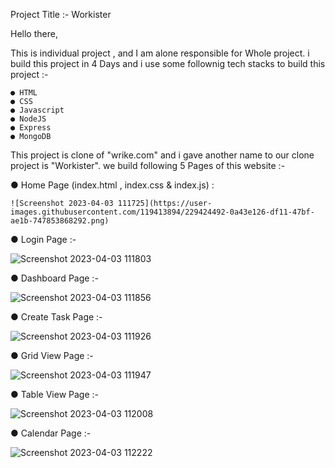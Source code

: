 Project Title :- Workister

Hello there,

This is individual project , and I am alone responsible for Whole project.
i build this project in 4 Days and i use some follownig tech stacks to build this project :-

    ● HTML
    ● CSS
    ● Javascript
    ● NodeJS
    ● Express
    ● MongoDB
    
This project is clone of "wrike.com" and i gave another name to our clone project is "Workister".
we build following 5 Pages of this website :-

● Home Page (index.html , index.css &  index.js) :

    ![Screenshot 2023-04-03 111725](https://user-images.githubusercontent.com/119413894/229424492-0a43e126-df11-47bf-ae1b-747853868292.png)

    
    
    
● Login Page :-
    
    
![Screenshot 2023-04-03 111803](https://user-images.githubusercontent.com/119413894/229424722-fe3ae135-8fe5-4e99-921d-c021f3b116d0.png)




● Dashboard Page  :-

![Screenshot 2023-04-03 111856](https://user-images.githubusercontent.com/119413894/229424926-c8b46100-ae62-46fc-aade-9763f2ea2886.png)





● Create Task Page  :- 

![Screenshot 2023-04-03 111926](https://user-images.githubusercontent.com/119413894/229425025-e0cad280-96c0-402c-a91d-cec0f8258930.png)





● Grid View Page  :- 


![Screenshot 2023-04-03 111947](https://user-images.githubusercontent.com/119413894/229425231-0c313c26-e866-4b7a-bdb1-00af4081891f.png)


● Table View Page  :- 



![Screenshot 2023-04-03 112008](https://user-images.githubusercontent.com/119413894/229425282-fb541c00-845c-4941-bbd2-fe5b1fdea8b5.png)

● Calendar Page  :- 


![Screenshot 2023-04-03 112222](https://user-images.githubusercontent.com/119413894/229425330-d12a6dd9-a39e-44c0-8596-9b58af6936fd.png)

